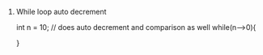 1. While loop auto decrement

   int n = 10;
   // does auto decrement and comparison as well
   while(n-->0){
     
   }